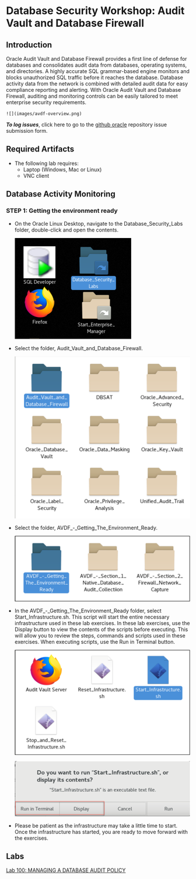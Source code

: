 # Database Security Workshop: Audit Vault and Database Firewall

## Introduction

Oracle Audit Vault and Database Firewall provides a first line of defense for databases and consolidates audit data from databases, operating systems, and directories.  A highly accurate SQL grammar-based engine monitors and blocks unauthorized SQL traffic before it reaches the database.  Database activity data from the network is combined with detailed audit data for easy compliance reporting and alerting.  With Oracle Audit Vault and Database Firewall, auditing and monitoring controls can be easily tailored to meet enterprise security requirements.

    ![](images/avdf-overview.png)

***To log issues***, click here to go to the [github oracle](https://github.com/oracle/learning-library/issues/new) repository issue submission form.


## Required Artifacts

- The following lab requires:
  - Laptop (Windows, Mac or Linux)
  - VNC client


## Database Activity Monitoring

### **STEP 1**: Getting the environment ready

- On the Oracle Linux Desktop, navigate to the Database_Security_Labs folder, double-click and open the contents. 

  ![](images/001.png)

- Select the folder, Audit_Vault_and_Database_Firewall.

  ![](images/002.png)

- Select the folder, AVDF_-_Getting_The_Environment_Ready.

  ![](images/003.png)

- In the AVDF_-_Getting_The_Environment_Ready folder, select Start_Infrastructure.sh.  This script will start the entire necessary infrastructure used in these lab exercises. In these lab exercises, use the Display button to view the contents of the scripts before executing.  This will allow you to review the steps, commands and scripts used in these exercises.  When executing scripts, use the Run in Terminal button.

  ![](images/004.png)

  ![](images/005.png)

- Please be patient as the infrastructure may take a little time to start.  Once the infrastructure has started, you are ready to move forward with the exercises.

## Labs

[Lab 100: MANAGING A DATABASE AUDIT POLICY](100%2FREADME.md)



